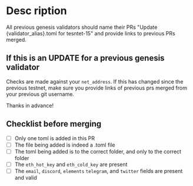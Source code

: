 # Desc  ription

All previous genesis validators should name their PRs "Update {validator_alias}.toml for tesntet-15" and provide links to previous PRs merged.

## If this is an UPDATE for a previous genesis validator

Checks are made against your `net_address`. If this has changed since the previous testnet, make sure you provide links of previous prs merged from your previous git username.

Thanks in advance!

## Checklist before merging

- [ ] Only one toml is added in this PR
- [ ] The file being added is indeed a .toml file
- [ ] The toml being added is to the correct folder, and only to the correct folder
- [ ] The `eth_hot_key` and `eth_cold_key` are present
- [ ] The `email`, `discord`, `elements` `telegram`, and `twitter` fields are present and valid
